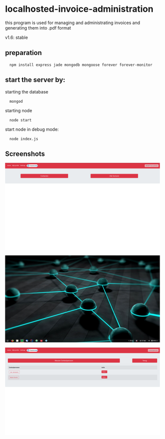 # localhosted-invoice-administration
this program is used for managing and administrating invoices and generating them into .pdf format

v1.6: stable


preparation
--

```
  npm install express jade mongodb mongoose forever forever-monitor
```

start the server by:
--

starting the database
```
  mongod
```

starting node
```
  node start
```

start node in debug mode:
```
  node index.js
```

Screenshots
-

![Alt text](/screenshots/1.png?raw=true "screenshot 1")

![Alt text](/screenshots/2.png?raw=true "screenshot 1")

![Alt text](/screenshots/3.png?raw=true "screenshot 1")

